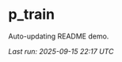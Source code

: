 # p_train

Auto-updating README demo.

<!--START_SECTION:status-->
_Last run: 2025-09-15 22:17 UTC_
<!--END_SECTION:status-->
































































































































































































































































































































































































































































































































































































































